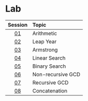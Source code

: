# Lab

|  Session  | Topic             |
| :-------: | :---------------- |
| [01](01/) | Arithmetic        |
| [02](02/) | Leap Year         |
| [03](03/) | Armstrong         |
| [04](04/) | Linear Search     |
| [05](05/) | Binary Search     |
| [06](06/) | Non-recursive GCD |
| [07](07/) | Recursive GCD     |
| [08](08/) | Concatenation     |
